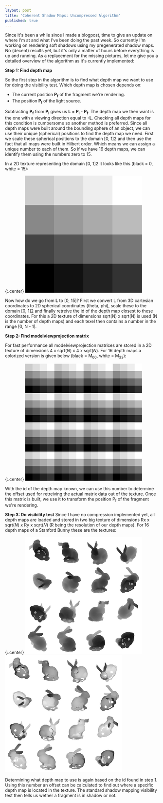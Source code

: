 ```yaml
---
layout: post
title: 'Coherent Shadow Maps: Uncompressed Algorithm'
published: true
---
```


Since it's been a while since I made a blogpost, time to give an update on where I'm at and what I've been doing the past week. So currently I'm working on rendering soft shadows using my pregenerated shadow maps. No (decent) results yet, but it's only a matter of hours before everything is up and running. As a replacement for the missing pictures, let me give you a detailed overview of the algorithm as it's currently implemented:

**Step 1: Find depth map**

So the first step in the algorithm is to find what depth map we want to use for doing the visibility test. Which depth map is chosen depends on:
- The current position **P<sub>f</sub>** of the fragment we're rendering.
- The position **P<sub>l</sub>** of the light source.

Subtracting **P<sub>f</sub>** from **P<sub>l</sub>** gives us **L** = **P<sub>l</sub>** - **P<sub>f</sub>**. The depth map we then want is the one with a viewing direction equal to **-L**. Checking all depth maps for this condition is cumbersome so another method is preferred. Since all depth maps were built around the bounding sphere of an object, we can use their unique (spherical) positions to find the depth map we need. First we scale these spherical positions to the domain [0, 1]2 and then use the fact that all maps were built in Hilbert order. Which means we can assign a unique number to each of them. So if we have 16 depth maps, we can identify them using the numbers zero to 15.

In a 2D texture representing the domain [0, 1]2 it looks like this (black = 0, white = 15):

{:.center}
![Texture](/uploads/2010/11/Texture1.png)

Now how do we go from <strong>L</strong> to [0, 15]? First we convert L from 3D cartesian coordinates to 2D spherical coordinates (theta, phi), scale these to the domain [0, 1]2 and finally retreive the id of the depth map closest to these coordinates. For this a 2D texture of dimensions sqrt(N) x sqrt(N) is used (N is the number of depth maps) and each texel then contains a number in the range [0, N - 1].

**Step 2: Find modelviewprojection matrix**

For fast performance all modelviewprojection matrices are stored in a 2D texture of dimensions 4 x sqrt(*N*) x 4 x sqrt(*N*). For 16 depth maps a colorized version is given below (black = M<sub>00</sub>, white = M<sub>33</sub>):

{:.center}
![Texture](/uploads/2010/11/Texture2.png)

With the id of the depth map known, we can use this number to determine the offset used for retreiving the actual matrix data out of the texture. Once this matrix is built, we use it to transform the position P<sub>f</sub> of the fragment we're rendering.

**Step 3: Do visibility test**
Since I have no compression implemented yet, all depth maps are loaded and stored in two big texture of dimensions Rx x sqrt(*N*) x Ry x sqrt(*N*) (R being the resolution of our depth maps). For 16 depth maps of a Stanford Bunny these are the textures:

{:.center}
![Texture](/uploads/2010/11/Texture3.png)
![Texture](/uploads/2010/11/Texture4.png)

Determining what depth map to use is again based on the id found in step 1. Using this number an offset can be calculated to find out where a specific depth map is located in the texture. The standard shadow mapping visibility test then tells us wether a fragment is in shadow or not.
